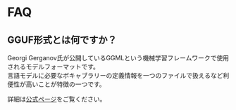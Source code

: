 # FAQ

## GGUF形式とは何ですか？

Georgi Gerganov氏が公開しているGGMLという機械学習フレームワークで使用されるモデルフォーマットです。  
言語モデルに必要なボキャブラリーの定義情報を一つのファイルで扱えるなど利便性が高いことが特徴の一つです。

詳細は[公式ページ](https://github.com/ggerganov/ggml/blob/master/docs/gguf.md)をご覧ください。


<!-- ## GPUが必要ですか？

いいえ、CPUのみでも動作します。 -->

 